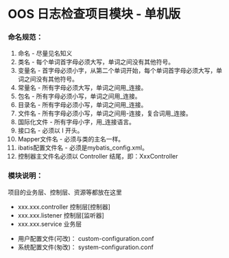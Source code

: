 # OOS 日志检查项目模块 - 单机版

### 命名规范：
1.  命名 - 尽量见名知义
2.  类名 - 每个单词首字母必须大写，单词之间没有其他符号。
3.  变量名 - 首字母必须小字，从第二个单词开始，每个单词首字母必须大写，单词之间没有其他符号。
4.  常量名 - 所有字母必须大写，单词之间用_连接。
5.  包名 - 所有字母必须小写，单词之间用_连接。
6.  目录名 - 所有字母必须小写，单词之间用_连接。
7.  文件名 - 所有字母必须小写，单词之间用-连接，复合词用_连接。
8.  国际化文件 - 所有字母小字，用_连接语言。
9.  接口名 - 必须以 I 开头。
10. Mapper文件名 - 必须与类的主名一样。
11. ibatis配置文件名 - 必须是mybatis_config.xml。
12. 控制器主文件名必须以 Controller 结尾，即：XxxController

### 模块说明：
项目的业务层、控制层、资源等都放在这里

* xxx.xxx.controller 控制层[控制器]
* xxx.xxx.listener 控制层[监听器]
* xxx.xxx.service 业务层

- 用户配置文件(可改)： custom-configuration.conf
- 系统配置文件(匆改)： system-configuration.conf



